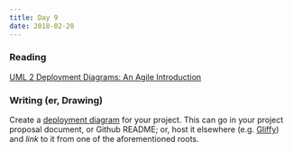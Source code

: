 ```yaml
---
title: Day 9
date: 2018-02-20
---
```


### Reading

[UML 2 Deployment Diagrams: An Agile Introduction](http://www.agilemodeling.com/artifacts/deploymentDiagram.htm)

### Writing (er, Drawing)

Create a [deployment diagram](https://en.wikipedia.org/wiki/Deployment_diagram) for your project. This can go in your project proposal document, or Github README; or, host it elsewhere (e.g. [Gliffy](https://www.gliffy.com/)) and *link* to it from one of the aforementioned roots.
